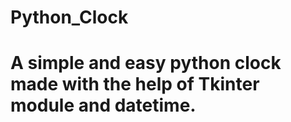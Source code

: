 # Python_Clock
# A simple and easy python clock made with the help of Tkinter module and datetime.

